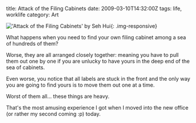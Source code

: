 title: Attack of the Filing Cabinets
date: 2009-03-10T14:32:00Z
tags: life, worklife
category: Art

!['Attack of the Filing Cabinets' by Seh Hui](http://img.photobucket.com/albums/v95/seh_hui/livejournal/Photo-0049.jpg){: .img-responsive}

What happens when you need to find your own filing cabinet among a sea of hundreds of them?

Worse, they are all arranged closely together: meaning you have to pull them out one by one if you are unlucky to have yours in the deep end of the sea of cabinets.

Even worse, you notice that all labels are stuck in the front and the only way you are going to find yours is to move them out one at a time.

Worst of them all… these things are heavy.

That's the most amusing experience I got when I moved into the new office (or rather my second coming :p) today.
